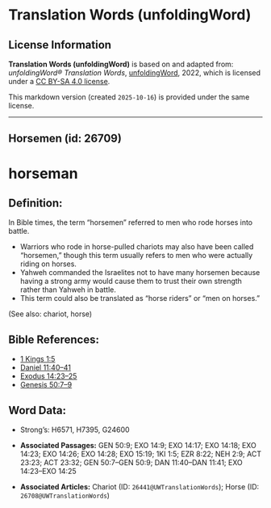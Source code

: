 # Translation Words (unfoldingWord)

## License Information

**Translation Words (unfoldingWord)** is based on and adapted from: _unfoldingWord® Translation Words_, [unfoldingWord](https://unfoldingword.org/utw), 2022, which is licensed under a [CC BY-SA 4.0 license](https://creativecommons.org/licenses/by-sa/4.0/legalcode.en).

This markdown version (created `2025-10-16`) is provided under the same license.



--------------------------------

## Horsemen (id: 26709)

horseman
========

Definition:
-----------

In Bible times, the term “horsemen” referred to men who rode horses into battle.

* Warriors who rode in horse\-pulled chariots may also have been called “horsemen,” though this term usually refers to men who were actually riding on horses.
* Yahweh commanded the Israelites not to have many horsemen because having a strong army would cause them to trust their own strength rather than Yahweh in battle.
* This term could also be translated as “horse riders” or “men on horses.”

(See also: chariot, horse)

Bible References:
-----------------

* [1 Kings 1:5](https://ref.ly/1Kgs1:5)
* [Daniel 11:40–41](https://ref.ly/Dan11:40-Dan11:41)
* [Exodus 14:23–25](https://ref.ly/Exod14:23-Exod14:25)
* [Genesis 50:7–9](https://ref.ly/Gen50:7-Gen50:9)

Word Data:
----------

* Strong’s: H6571, H7395, G24600

* **Associated Passages:** GEN 50:9; EXO 14:9; EXO 14:17; EXO 14:18; EXO 14:23; EXO 14:26; EXO 14:28; EXO 15:19; 1KI 1:5; EZR 8:22; NEH 2:9; ACT 23:23; ACT 23:32; GEN 50:7–GEN 50:9; DAN 11:40–DAN 11:41; EXO 14:23–EXO 14:25
* **Associated Articles:** Chariot (ID: `26441@UWTranslationWords`); Horse (ID: `26708@UWTranslationWords`)

